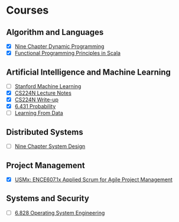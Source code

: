 # Courses

## Algorithm and Languages

* [x] [Nine Chapter Dynamic Programming](./9chap-dynamic-prog/notes.md)
* [x] [Functional Programming Principles in Scala](./func-prog-in-scala/notes.md)

## Artificial Intelligence and Machine Learning

* [ ] [Stanford Machine Learning](./stanford-machine-learning/notes.md)
* [x] [CS224N Lecture Notes](./cs224n/lec-notes.md)
* [x] [CS224N Write-up](./cs224n/write-up.md)
* [x] [6.431 Probability](./6.431-probability/notes.md)
* [ ] [Learning From Data](./learning-from-data/notes.md)

## Distributed Systems

* [ ] [Nine Chapter System Design](./9chap-system-design/notes.md)

## Project Management

* [x] [USMx: ENCE607.1x Applied Scrum for Agile Project Management](./applied-scrum-for-agile/notes.md)

## Systems and Security

* [ ] [6.828 Operating System Engineering](./6.828-os/notes.md)